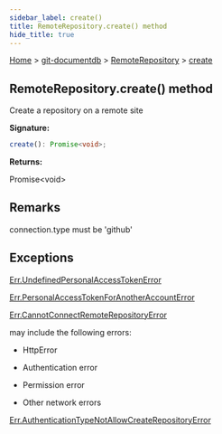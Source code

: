 ```yaml
---
sidebar_label: create()
title: RemoteRepository.create() method
hide_title: true
---
```


[Home](./index.md) &gt; [git-documentdb](./git-documentdb.md) &gt; [RemoteRepository](./git-documentdb.remoterepository.md) &gt; [create](./git-documentdb.remoterepository.create.md)

## RemoteRepository.create() method

Create a repository on a remote site

<b>Signature:</b>

```typescript
create(): Promise<void>;
```
<b>Returns:</b>

Promise&lt;void&gt;

## Remarks

connection.type must be 'github'

## Exceptions

[Err.UndefinedPersonalAccessTokenError](./git-documentdb.err.undefinedpersonalaccesstokenerror.md)

[Err.PersonalAccessTokenForAnotherAccountError](./git-documentdb.err.personalaccesstokenforanotheraccounterror.md)

[Err.CannotConnectRemoteRepositoryError](./git-documentdb.err.cannotconnectremoterepositoryerror.md)

may include the following errors:

- HttpError

- Authentication error

- Permission error

- Other network errors

[Err.AuthenticationTypeNotAllowCreateRepositoryError](./git-documentdb.err.authenticationtypenotallowcreaterepositoryerror.md)

